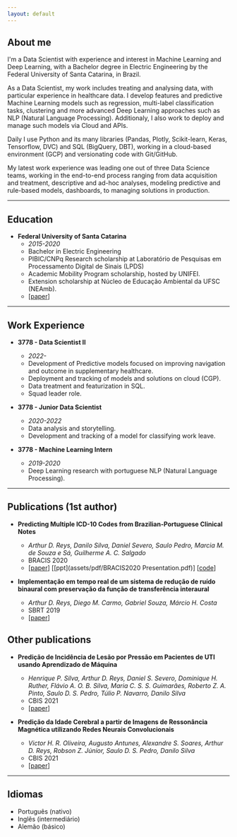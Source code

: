 ```yaml
---
layout: default
---
```



## About me

I'm a Data Scientist with experience and interest in Machine Learning and Deep Learning, with a Bachelor degree in Electric Engineering by the
Federal University of Santa Catarina, in Brazil.

As a Data Scientist, my work includes treating and analysing data, with particular experience in healthcare data.
I develop features and predictive Machine Learning models such as regression, multi-label classification tasks, clustering and more advanced
Deep Learning approaches such as NLP (Natural Language Processing). Additionaly, I also work to deploy and manage such models via Cloud and APIs.

Daily I use Python and its many libraries (Pandas, Plotly, Scikit-learn, Keras, Tensorflow, DVC) and SQL (BigQuery, DBT),
working in a cloud-based environment (GCP) and versionating code with Git/GitHub.

My latest work experience was leading one out of three Data Science teams, working in the end-to-end process ranging from data acquisition and treatment,
descriptive and ad-hoc analyses, modeling predictive and rule-based models, dashboards, to managing solutions in production.

---

## Education

- **Federal University of Santa Catarina**
    - *2015-2020*
    - Bachelor in Electric Engineering
    - PIBIC/CNPq Research scholarship at Laboratório de Pesquisas em Processamento Digital de Sinais (LPDS)
    - Academic Mobility Program scholarship, hosted by UNIFEI.
    - Extension scholarship at Núcleo de Educação Ambiental da UFSC (NEAmb).
    - [[paper](https://arxiv.org/abs/2008.01515)]

---

## Work Experience

- **3778 - Data Scientist II**
    - *2022-*
    - Development of Predictive models focused on improving navigation and outcome in supplementary healthcare.
    - Deployment and tracking of models and solutions on cloud (CGP).
    - Data treatment and featurization in SQL.
    - Squad leader role.

- **3778 - Junior Data Scientist**
    - *2020-2022*
    - Data analysis and storytelling.
    - Development and tracking of a model for classifying work leave.

- **3778 - Machine Learning Intern**
    - *2019-2020*
    - Deep Learning research with portuguese NLP (Natural Language Processing).

---

## Publications (1st author)

- **Predicting Multiple ICD-10 Codes from Brazilian-Portuguese Clinical Notes**
    - *Arthur D. Reys, Danilo Silva, Daniel Severo, Saulo Pedro, Marcia M. de Souza e Sá, Guilherme A. C. Salgado*<br/>
    - BRACIS 2020
    - [[paper](https://arxiv.org/abs/2008.01515)] [[ppt](assets/pdf/BRACIS2020 Presentation.pdf)] [[code](https://github.com/3778/icd-prediction-mimic)]


- **Implementação em tempo real de um sistema de redução de ruído binaural com preservação da função de transferência interaural**
    - *Arthur D. Reys, Diego M. Carmo, Gabriel Souza, Márcio H. Costa*
    - SBRT 2019
    - [[paper](assets/pdf/sbrt2019.pdf)]

## Other publications

- **Predição de Incidência de Lesão por Pressão em Pacientes de UTI usando Aprendizado de Máquina**
    - *Henrique P. Silva, Arthur D. Reys, Daniel S. Severo, Dominique H. Ruther, Flávio A. O. B. Silva, Maria C. S. S. Guimarães, Roberto Z. A. Pinto, Saulo D. S. Pedro, Túlio P. Navarro, Danilo Silva*
    - CBIS 2021
    - [[paper](https://arxiv.org/abs/2112.13687)]


- **Predição da Idade Cerebral a partir de Imagens de Ressonância Magnética utilizando Redes Neurais Convolucionais**
    - *Victor H. R. Oliveira, Augusto Antunes, Alexandre S. Soares, Arthur D. Reys, Robson Z. Júnior, Saulo D. S. Pedro, Danilo Silva*
    - CBIS 2021
    - [[paper](https://arxiv.org/abs/2112.12609)]

---

## Idiomas

- Português (nativo)
- Inglês (intermediário)
- Alemão (básico)
